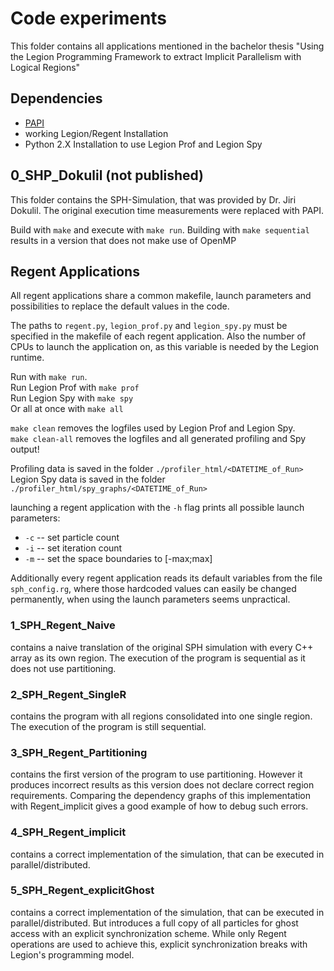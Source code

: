 # Code experiments
This folder contains all applications mentioned in the bachelor thesis "Using the Legion Programming Framework to extract Implicit Parallelism with Logical Regions"

## Dependencies
* [PAPI](http://icl.cs.utk.edu/projects/papi/wiki/Introduction_to_PAPI-C)
* working Legion/Regent Installation
* Python 2.X Installation to use Legion Prof and Legion Spy

## 0_SHP_Dokulil (not published)
This folder contains the SPH-Simulation, that was provided by Dr. Jiri Dokulil. The original execution time measurements were replaced with PAPI.

Build with `make` and execute with `make run`. Building with `make sequential` results in a version that does not make use of OpenMP

## Regent Applications

All regent applications share a common makefile, launch parameters and possibilities to replace the default values in the code.

The paths to `regent.py`, `legion_prof.py` and `legion_spy.py` must be specified in the makefile of each regent application. Also the number of CPUs to launch the application on, as this variable is needed by the Legion runtime.

Run with `make run`.  
Run Legion Prof with `make prof`  
Run Legion Spy with `make spy`  
Or all at once with `make all`  
  
`make clean` removes the logfiles used by Legion Prof and Legion Spy.  
`make clean-all` removes the logfiles and all generated profiling and Spy output!  

Profiling data is saved in the folder `./profiler_html/<DATETIME_of_Run>`  
Legion Spy data is saved in the folder
`./profiler_html/spy_graphs/<DATETIME_of_Run>`  
  
launching a regent application with the `-h` flag prints all possible launch parameters:
  
  * `-c` -- set particle count
  * `-i` -- set iteration count
  * `-m` -- set the space boundaries to [-max;max]

Additionally every regent application reads its default variables from the file `sph_config.rg`, where those hardcoded values can easily be changed permanently, when using the launch parameters seems unpractical.

### 1_SPH_Regent_Naive
contains a naive translation of the original SPH simulation with every C++ array as its own region. The execution of the program is sequential as it does not use partitioning.

### 2_SPH_Regent_SingleR
contains the program with all regions consolidated into one single region. The execution of the program is still sequential.

### 3_SPH_Regent_Partitioning
contains the first version of the program to use partitioning. However it produces incorrect results as this version does not declare correct region requirements. Comparing the dependency graphs of this implementation with Regent_implicit gives a good example of how to debug such errors.

### 4_SPH_Regent_implicit
contains a correct implementation of the simulation, that can be executed in parallel/distributed.

### 5_SPH_Regent_explicitGhost
contains a correct implementation of the simulation, that can be executed in parallel/distributed. But introduces a full copy of all particles for ghost access with an explicit synchronization scheme. While only Regent operations are used to achieve this, explicit synchronization breaks with Legion's programming model.
